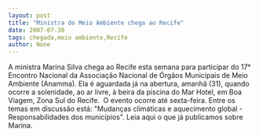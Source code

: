 ```yaml
---
layout: post
title: "Ministra do Meio Ambiente chega ao Recife"
date: 2007-07-30
tags: chegada,meio ambiente,Recife
author: None
---
```

A ministra Marina Silva chega ao Recife esta semana para participar do&nbsp;17&deg; Encontro Nacional da Associa&ccedil;&atilde;o Nacional de &Oacute;rg&atilde;os Municipais de Meio Ambiente (Anamma). 
Ela &eacute; aguardada j&aacute; na abertura, amanh&atilde; (31), quando ocorre a solenidade, ao ar livre,&nbsp;&agrave; beira da&nbsp;piscina do Mar Hotel, em Boa Viagem, Zona Sul do Recife.&nbsp;
O evento&nbsp;ocorre at&eacute; sexta-feira. Entre os temas&nbsp;em discuss&atilde;o est&aacute;:&nbsp;&quot;Mudan&ccedil;as clim&aacute;ticas e aquecimento global - Responsabilidades dos munic&iacute;pios&quot;.
Leia aqui o que j&aacute; publicamos sobre Marina. 